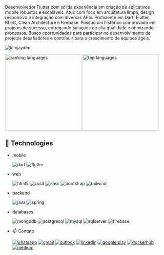 Desenvolvedor Flutter com sólida experiência em criação de aplicativos mobile robustos e escaláveis. Atuo com foco em arquitetura limpa, design responsivo e integração com diversas APIs. Proficiente em Dart, Flutter, BLoC, Clean Architecture e Firebase. Possuo um histórico comprovado em projetos de sucesso, entregando soluções de alta qualidade e otimizando processos. Busco oportunidades para participar no desenvolvimento de projetos desafiadores e contribuir para o crescimento de equipes ágeis.

<p align="left"> <img src="https://komarev.com/ghpvc/?username=jonatascaetano&label=Profile%20views&color=0e75b6&style=flat" alt="kimjayden" /> </p>

</div> 

<div style="display: flex; justify-content: space-between;">
  <img alt="ranking languages" height="250px" src="https://github-readme-stats.vercel.app/api/top-langs/?username=jonatascaetano&layout=donut&theme=radical&locale=pt-br&include_all_commits=true"/>
  <img alt="top languages" height="250px" src="https://github-readme-stats.vercel.app/api?username=jonatascaetano&show_icons=true&theme=radical&locale=pt-br&include_all_commits=true&rank_icon=percentile"/>
</div>

## 🚀 Technologies

- mobile
  
  <img alt="dart" src="https://img.shields.io/badge/Dart-0175C2?style=for-the-badge&logo=dart&logoColor=white" /> 
  <img alt="flutter" src="https://img.shields.io/badge/Flutter-02569B?style=for-the-badge&logo=flutter&logoColor=white" />
  
- web

  <img alt="html5" src="https://img.shields.io/badge/HTML-239120?style=for-the-badge&logo=html5&logoColor=white" /> 
  <img alt="css3" src="https://img.shields.io/badge/CSS-239120?&style=for-the-badge&logo=css3&logoColor=white" /> 
  <img alt="sass" src="https://img.shields.io/badge/Sass-CC6699?style=for-the-badge&logo=sass&logoColor=white" /> 
  <img alt="bootstrap" src="https://img.shields.io/badge/Bootstrap-563D7C?style=for-the-badge&logo=bootstrap&logoColor=white" />
  <img alt="tailwind" src="https://img.shields.io/badge/Tailwind_CSS-38B2AC?style=for-the-badge&logo=tailwind-css&logoColor=white" />

- backend
  
  <img alt="java" src="https://img.shields.io/badge/Java-ED8B00?style=for-the-badge&logo=openjdk&logoColor=white" /> 
  <img alt="spring" src="https://img.shields.io/badge/Spring-6DB33F?style=for-the-badge&logo=spring&logoColor=white" />

- databases
  
   <img alt="mongodb" src="https://img.shields.io/badge/MongoDB-4EA94B?style=for-the-badge&logo=mongodb&logoColor=white" />
   <img alt="postgresql" src="https://img.shields.io/badge/PostgreSQL-316192?style=for-the-badge&logo=postgresql&logoColor=white" />
   <img alt="mysql" src="https://img.shields.io/badge/MySQL-00000F?style=for-the-badge&logo=mysql&logoColor=white" />
   <img alt="sqlserver" src="https://img.shields.io/badge/Microsoft%20SQL%20Server-CC2927?style=for-the-badge&logo=microsoft%20sql%20server&logoColor=white" />
   <img alt="firebase" src="https://img.shields.io/badge/Firebase-FFCA28?style=for-the-badge&logo=firebase&logoColor=white" />

- 📫 Contato

  <div style="display: inline_block">
  <a href = "https://api.whatsapp.com/send?phone=5514991648334&text=Ol%C3%A1%2C%20Jonatas" target="_blank"> <img  alt="whatsapp"  src="https://img.shields.io/badge/WhatsApp-25D366?style=for-the-badge&logo=whatsapp&logoColor=white" target="_blank"></a> 
  <a href = "mailto:jonatas.calves@gmail.com"> <img  alt="gmail"  src="https://img.shields.io/badge/Gmail-D14836?style=for-the-badge&logo=gmail&logoColor=white" target="_blank"></a>
  <a href = "mailto:jonatas.caetano@outlook.com"> <img  alt="outlook"  src="https://img.shields.io/badge/Microsoft_Outlook-0078D4?style=for-the-badge&logo=microsoft-outlook&logoColor=white"></a>
  <a href="https://www.linkedin.com/in/jonatascaetano/" target="_blank"> <img  alt="linkedin"  src="https://img.shields.io/badge/-LinkedIn-%230077B5?style=for-the-badge&logo=linkedin&logoColor=white" target="_blank"></a>
  <a href ="https://play.google.com/store/apps/developer?id=Jonatas+Caetano+Alves" target="_blank"> <img  alt="google play"  src="https://img.shields.io/badge/Google_Play-414141?style=for-the-badge&logo=google-play&logoColor=white" target="_blank"></a>
  <a href ="https://hub.docker.com/u/jonatascaetano" target="_blank"> <img  alt="dockerhub"  src="https://img.shields.io/badge/docker-%230db7ed.svg?style=for-the-badge&logo=docker&logoColor=white" target="_blank"></a>
  <a href ="https://medium.com/@jonatas.calves" target="_blank"> <img  alt="medium"  src="https://img.shields.io/badge/Medium-12100E?style=for-the-badge&logo=medium&logoColor=white" target="_blank"></a>
 

